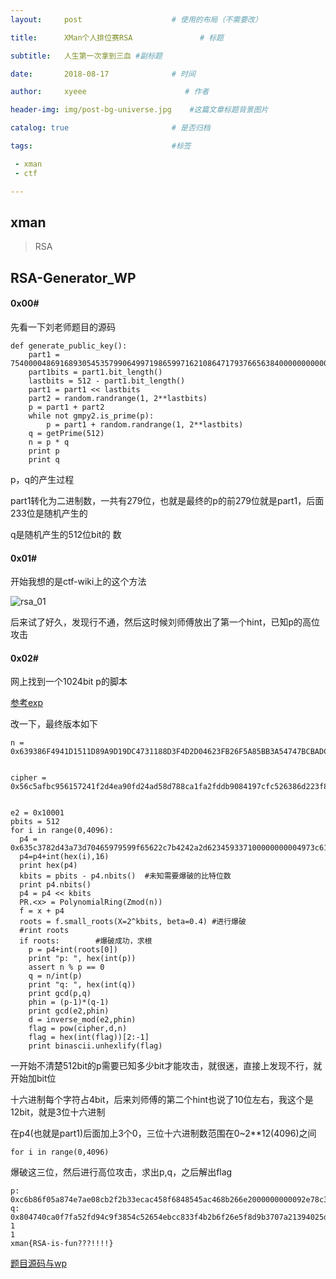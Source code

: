 ```yaml
---
layout:     post                    # 使用的布局（不需要改） 

title:      XMan个人排位赛RSA               # 标题  

subtitle:   人生第一次拿到三血 #副标题 

date:       2018-08-17              # 时间 

author:     xyeee                      # 作者 

header-img: img/post-bg-universe.jpg    #这篇文章标题背景图片 

catalog: true                       # 是否归档 

tags:                               #标签     

 - xman 
 - ctf

---
```


 

## xman

> RSA 

## RSA-Generator_WP

#### 0x00#

先看一下刘老师题目的源码

```
def generate_public_key():
    part1 = 754000048691689305453579906499719865997162108647179376656384000000000000001232324121
    part1bits = part1.bit_length()
    lastbits = 512 - part1.bit_length()
    part1 = part1 << lastbits
    part2 = random.randrange(1, 2**lastbits)
    p = part1 + part2
    while not gmpy2.is_prime(p):
        p = part1 + random.randrange(1, 2**lastbits)
    q = getPrime(512)
    n = p * q
    print p
    print q
```

p，q的产生过程

part1转化为二进制数，一共有279位，也就是最终的p的前279位就是part1，后面233位是随机产生的

q是随机产生的512位bit的 数

#### 0x01#

开始我想的是ctf-wiki上的这个方法

![rsa_01](https://i.loli.net/2018/08/17/5b767b19861fb.png)

后来试了好久，发现行不通，然后这时候刘师傅放出了第一个hint，已知p的高位攻击

#### 0x02#

网上找到一个1024bit p的脚本

[参考exp](https://weibo.com/ttarticle/p/show?id=2309404195295486431303&infeed=1)

改一下，最终版本如下

```
n = 0x639386F4941D1511D89A9D19DC4731188D3F4D2D04623FB26F5A85BB3A54747BCBADCDBD8E4A75747DB4072A90F62DCA08F11AC276D7588042BEFA504DCD87CD3B0810F1CB28168A53F9196CDAF9FD1D12DCD4C375EB68B67A8EFCCEC605C57C736943170FEF177175F696A0F6123B993E56FFBF1B62435F728A0BAC018D0113


cipher = 0x56c5afbc956157241f2d4ea90fd24ad58d788ca1fa2fddb9084197cfc526386d223f88be38ec2e1820c419cb3dad133c158d4b004ae0943b790f0719b40e58007ba730346943884ddc36467e876ca7a3afb0e5a10127d18e3080edc18f9fbe590457352dca398b61eff93eec745c0e49de20bba1dd77df6de86052ffff41247d


e2 = 0x10001
pbits = 512
for i in range(0,4096):
  p4 = 0x635c3782d43a73d70465979599f65622c7b4242a2d623459337100000000004973c619000
  p4=p4+int(hex(i),16)
  print hex(p4)
  kbits = pbits - p4.nbits()  #未知需要爆破的比特位数
  print p4.nbits()
  p4 = p4 << kbits
  PR.<x> = PolynomialRing(Zmod(n))
  f = x + p4
  roots = f.small_roots(X=2^kbits, beta=0.4) #进行爆破
  #rint roots
  if roots:        #爆破成功，求根
    p = p4+int(roots[0])
    print "p: ", hex(int(p))
    assert n % p == 0
    q = n/int(p)
    print "q: ", hex(int(q))
    print gcd(p,q)
    phin = (p-1)*(q-1)
    print gcd(e2,phin)
    d = inverse_mod(e2,phin)
    flag = pow(cipher,d,n)
    flag = hex(int(flag))[2:-1]
    print binascii.unhexlify(flag)
```

一开始不清楚512bit的p需要已知多少bit才能攻击，就很迷，直接上发现不行，就开始加bit位

十六进制每个字符占4bit，后来刘师傅的第二个hint也说了10位左右，我这个是12bit，就是3位十六进制

在p4(也就是part1)后面加上3个0，三位十六进制数范围在0~2**12(4096)之间

```
for i in range(0,4096)
```

爆破这三位，然后进行高位攻击，求出p,q，之后解出flag

```
p:  0xc6b86f05a874e7ae08cb2f2b33ecac458f6848545ac468b266e2000000000092e78c32598fb5c1f4c90d4b83cbd028af0316621aeba6de9d6ce12408e2561defL
q:  0x804740ca0f7fa52fd94c9f3854c52654ebcc833f4b2b6f26e5f8d9b3707a21394025d7a5c2e1bddd15cc488f3f01106cf04498f6e2c1ba418795ad8e6c7b331dL
1
1
xman{RSA-is-fun???!!!!}
```

[题目源码与wp](https://github.com/xyeee/XMAN2018/tree/master/task_RSA-Generator)